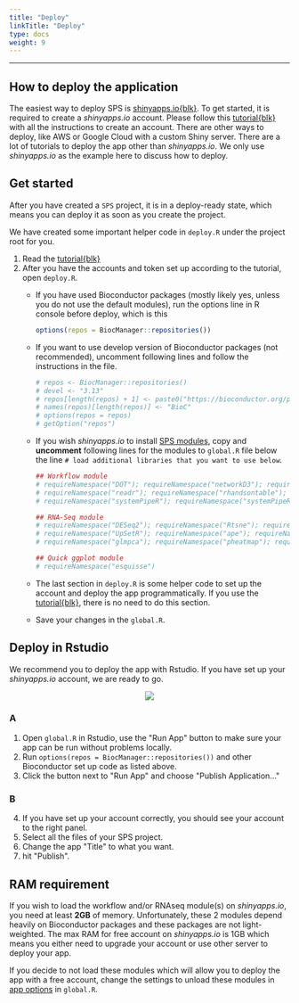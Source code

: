 ```yaml
---
title: "Deploy"
linkTitle: "Deploy"
type: docs
weight: 9
---
```

*****
## How to deploy the application

The easiest way to deploy SPS is [shinyapps.io{blk}](https://www.shinyapps.io/). 
To get started, it is required to create a *shinyapps.io* account. Please follow this [tutorial{blk}](https://shiny.rstudio.com/articles/shinyapps.html) 
with all the instructions to create an account. There are other ways to deploy, like 
AWS or Google Cloud with a custom Shiny server. There are a lot of tutorials to 
deploy the app other than *shinyapps.io*. We only use *shinyapps.io* as the example 
here to discuss how to deploy. 

## Get started

After you have created a `SPS` project, it is in a deploy-ready state, which means 
you can deploy it as soon as you create the project. 

We have created some important helper code in `deploy.R` under the project root for you. 
1. Read the [tutorial{blk}](https://shiny.rstudio.com/articles/shinyapps.html) 
2. After you have the accounts and token set up according to the tutorial, open 
   `deploy.R`.
   - If you have used Bioconductor packages (mostly likely yes, unless you do not use 
     the default modules), run the options line in R console before deploy, which is this
     
     ```r
     options(repos = BiocManager::repositories())
     ```
     
   - If you want to use develop version of Bioconductor packages (not recommended),
     uncomment following lines and follow the instructions in the file.
    
     ```r
     # repos <- BiocManager::repositories()
     # devel <- "3.13"
     # repos[length(repos) + 1] <- paste0("https://bioconductor.org/packages/", devel, "/bioc")
     # names(repos)[length(repos)] <- "BioC"
     # options(repos = repos)
     # getOption("repos")
     ```
     
   - If you wish *shinyapps.io* to install [SPS modules](/sps/modules/), copy and 
     **uncomment** following lines for the modules to `global.R` file below the 
     line `# load additional libraries that you want to use below`.
     ```r
     ## Workflow module
     # requireNamespace("DOT"); requireNamespace("networkD3"); requireNamespace("pushbar")
     # requireNamespace("readr"); requireNamespace("rhandsontable"); requireNamespace("shinyTree")
     # requireNamespace("systemPipeR"); requireNamespace("systemPipeRdata"); requireNamespace("zip")
     
     ## RNA-Seq module
     # requireNamespace("DESeq2"); requireNamespace("Rtsne"); requireNamespace("SummarizedExperiment")
     # requireNamespace("UpSetR"); requireNamespace("ape"); requireNamespace("ggtree")
     # requireNamespace("glmpca"); requireNamespace("pheatmap"); requireNamespace("systemPipeR")
     
     ## Quick ggplot module
     # requireNamespace("esquisse")
     ```
   - The last section in `deploy.R` is some helper code to set up the account and 
     deploy the app programmatically. If you use the 
     [tutorial{blk}](https://shiny.rstudio.com/articles/shinyapps.html),
     there is no need to do this section.
   - Save your changes in the `global.R`.

## Deploy in Rstudio
We recommend you to deploy the app with Rstudio. If you have set up your *shinyapps.io*
account, we are ready to go. 

<center>

![](../img/deploy.png)

</center>

### A 
1. Open `global.R` in Rstudio, use the "Run App" button to make sure your app 
can be run without problems locally. 
2. Run `options(repos = BiocManager::repositories())` and other Bioconductor 
   set up code as listed above.
3. Click the button next to "Run App" and choose "Publish Application..."

### B
4. If you have set up your account correctly, you should see your account to the 
   right panel. 
5. Select all the files of your SPS project. 
6. Change the app "Title" to what you want.
7. hit "Publish".

## RAM requirement

If you wish to load the workflow and/or RNAseq module(s) on *shinyapps.io*, you need 
at least **2GB** of memory. Unfortunately, these 2 modules depend heavily on Bioconductor 
packages and these packages are not light-weighted. The max RAM for free account 
on *shinyapps.io* is 1GB which means you either need to upgrade your account or 
use other server to deploy your app. 

If you decide to not load these modules which will allow you to deploy the app 
with a free account, change the settings to unload these modules in 
[app options](/sps/adv_features/config/#app-options) in `global.R`.





